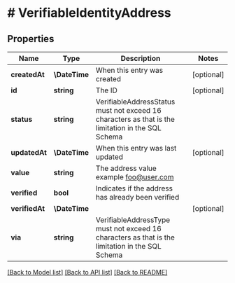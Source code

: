# # VerifiableIdentityAddress

## Properties

Name | Type | Description | Notes
------------ | ------------- | ------------- | -------------
**createdAt** | **\DateTime** | When this entry was created | [optional]
**id** | **string** | The ID | [optional]
**status** | **string** | VerifiableAddressStatus must not exceed 16 characters as that is the limitation in the SQL Schema |
**updatedAt** | **\DateTime** | When this entry was last updated | [optional]
**value** | **string** | The address value  example foo@user.com |
**verified** | **bool** | Indicates if the address has already been verified |
**verifiedAt** | **\DateTime** |  | [optional]
**via** | **string** | VerifiableAddressType must not exceed 16 characters as that is the limitation in the SQL Schema |

[[Back to Model list]](../../README.md#models) [[Back to API list]](../../README.md#endpoints) [[Back to README]](../../README.md)
